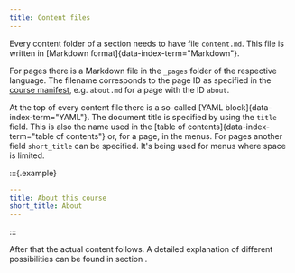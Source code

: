 ```yaml
---
title: Content files
---
```


Every content folder of a section needs to have file `content.md`. This file is
written in [Markdown format]{data-index-term="Markdown"}.

For pages there is a Markdown file in the `_pages` folder of the respective
language. The filename corresponds to the page ID as specified in the
[course manifest](/section/01-project/02-files/01-manifest#pages), e.g.
`about.md` for a page with the ID `about`.

At the top of every content file there is a so-called
[YAML block]{data-index-term="YAML"}. The document title is specified by using
the `title` field. This is also the name used in the
[table of contents]{data-index-term="table of contents"} or, for a page, in the
menus. For pages another field `short_title` can be specified. It's being used
for menus where space is limited.

:::{.example}
```yaml
---
title: About this course
short_title: About
---
```
:::

After that the actual content follows. A detailed explanation of different
possibilities can be found in section [](/section/02-elements).
